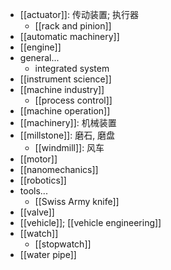 - [[actuator]]: 传动装置; 执行器
    - [[rack and pinion]]
- [[automatic machinery]]
- [[engine]]
- general...
    - integrated system
- [[instrument science]]
- [[machine industry]]
    - [[process control]]
- [[machine operation]]
- [[machinery]]: 机械装置
- [[millstone]]: 磨石, 磨盘
    - [[windmill]]: 风车
- [[motor]]
- [[nanomechanics]]
- [[robotics]]
- tools...
    - [[Swiss Army knife]]
- [[valve]]
- [[vehicle]]; [[vehicle engineering]]
- [[watch]]
    - [[stopwatch]]
- [[water pipe]]
